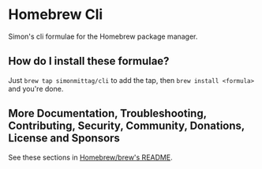 # Homebrew Cli

Simon's cli formulae for the Homebrew package manager.

## How do I install these formulae?

Just `brew tap simonmittag/cli` to add the tap, then `brew install <formula>` and you're done.

## More Documentation, Troubleshooting, Contributing, Security, Community, Donations, License and Sponsors

See these sections in [Homebrew/brew's README](https://github.com/Homebrew/brew#homebrew).
